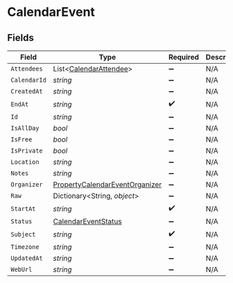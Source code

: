 # CalendarEvent


## Fields

| Field                                                                                       | Type                                                                                        | Required                                                                                    | Description                                                                                 |
| ------------------------------------------------------------------------------------------- | ------------------------------------------------------------------------------------------- | ------------------------------------------------------------------------------------------- | ------------------------------------------------------------------------------------------- |
| `Attendees`                                                                                 | List<[CalendarAttendee](../../Models/Components/CalendarAttendee.md)>                       | :heavy_minus_sign:                                                                          | N/A                                                                                         |
| `CalendarId`                                                                                | *string*                                                                                    | :heavy_minus_sign:                                                                          | N/A                                                                                         |
| `CreatedAt`                                                                                 | *string*                                                                                    | :heavy_minus_sign:                                                                          | N/A                                                                                         |
| `EndAt`                                                                                     | *string*                                                                                    | :heavy_check_mark:                                                                          | N/A                                                                                         |
| `Id`                                                                                        | *string*                                                                                    | :heavy_minus_sign:                                                                          | N/A                                                                                         |
| `IsAllDay`                                                                                  | *bool*                                                                                      | :heavy_minus_sign:                                                                          | N/A                                                                                         |
| `IsFree`                                                                                    | *bool*                                                                                      | :heavy_minus_sign:                                                                          | N/A                                                                                         |
| `IsPrivate`                                                                                 | *bool*                                                                                      | :heavy_minus_sign:                                                                          | N/A                                                                                         |
| `Location`                                                                                  | *string*                                                                                    | :heavy_minus_sign:                                                                          | N/A                                                                                         |
| `Notes`                                                                                     | *string*                                                                                    | :heavy_minus_sign:                                                                          | N/A                                                                                         |
| `Organizer`                                                                                 | [PropertyCalendarEventOrganizer](../../Models/Components/PropertyCalendarEventOrganizer.md) | :heavy_minus_sign:                                                                          | N/A                                                                                         |
| `Raw`                                                                                       | Dictionary<String, *object*>                                                                | :heavy_minus_sign:                                                                          | N/A                                                                                         |
| `StartAt`                                                                                   | *string*                                                                                    | :heavy_check_mark:                                                                          | N/A                                                                                         |
| `Status`                                                                                    | [CalendarEventStatus](../../Models/Components/CalendarEventStatus.md)                       | :heavy_minus_sign:                                                                          | N/A                                                                                         |
| `Subject`                                                                                   | *string*                                                                                    | :heavy_check_mark:                                                                          | N/A                                                                                         |
| `Timezone`                                                                                  | *string*                                                                                    | :heavy_minus_sign:                                                                          | N/A                                                                                         |
| `UpdatedAt`                                                                                 | *string*                                                                                    | :heavy_minus_sign:                                                                          | N/A                                                                                         |
| `WebUrl`                                                                                    | *string*                                                                                    | :heavy_minus_sign:                                                                          | N/A                                                                                         |